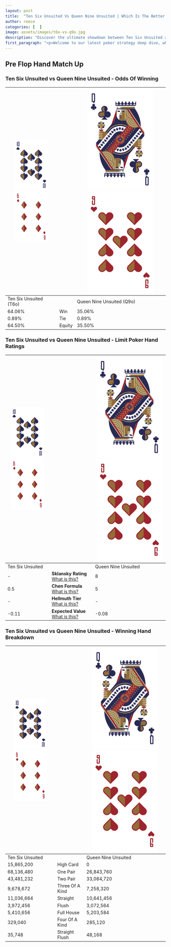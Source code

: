 ```yaml
---
layout: post
title:  "Ten Six Unsuited Vs Queen Nine Unsuited | Which Is The Better Hand In Poker? A Complete Guide"
author: reece
categories: [  ]
image: assets/images/t6o-vs-q9o.jpg
description: "Discover the ultimate showdown between Ten Six Unsuited and Queen Nine Unsuited in poker! Uncover the odds, strategies, and scenarios where one hand triumphs over the other. Get ready to up your poker game with this thrilling analysis."
first_paragraph: "<p>Welcome to our latest poker strategy deep dive, where we're pitting two distinct hands against each other in a high-stakes showdown: Ten Six Unsuited vs Queen Nine Unsuited.</p><p>In the dynamic world of poker, every decision counts, and knowing which hand holds the upper hand is key to your success at the table.</p><p>In this article, we'll dissect these two hands, explore the scenarios where one dominates the other, and equip you with the knowledge to make strategic choices that can tip the odds in your favor.</p><p>Get ready to unravel the intriguing dynamics of these poker hands and elevate your game to new heights.</p>"
---
```




[comment]: # (sp0)

## Pre Flop Hand Match Up

<div class="table hand-ratings" markdown="1"> 



### Ten Six Unsuited vs Queen Nine Unsuited - Odds Of Winning


    
| ![image info](assets/images/hand1/T.png) ![image info](assets/images/hand1/6o.png) |  | ![image info](assets/images/hand2/Q.png) ![image info](assets/images/hand2/9o.png) |
| -------- | -------- | -------- |
| Ten Six Unsuited (T6o) |  | Queen Nine Unsuited (Q9o) |
| 64.06% | Win | 35.06% |
| 0.89% | Tie | 0.89% |
| 64.50% | Equity | 35.50% |




[comment]: # (sp1)



### Ten Six Unsuited vs Queen Nine Unsuited - Limit Poker Hand Ratings


    
| ![image info](assets/images/hand1/T.png) ![image info](assets/images/hand1/6o.png) |  | ![image info](assets/images/hand2/Q.png) ![image info](assets/images/hand2/9o.png) |
| -------- | -------- | -------- |
| Ten Six Unsuited |  | Queen Nine Unsuited |
| - | **Sklansky Rating** [What is this?](/sklansky-rating-explained) | 8 |
| 0.5 | **Chen Formula** [What is this?](/chen-formula-explained) | 5 |
| - | **Hellmuth Tier** [What is this?](/Hellmuth-tier-explained) | - |
| -0.11 | **Expected Value** [What is this?](/expected-value-explained) | -0.08 |




[comment]: # (sp2)



### Ten Six Unsuited vs Queen Nine Unsuited - Winning Hand Breakdown


    
| ![image info](assets/images/hand1/T.png) ![image info](assets/images/hand1/6o.png) |  | ![image info](assets/images/hand2/Q.png) ![image info](assets/images/hand2/9o.png) |
| -------- | -------- | -------- |
| Ten Six Unsuited |  | Queen Nine Unsuited |
| 15,865,200 | High Card | 0 |
| 68,136,480 | One Pair | 26,843,760 |
| 43,481,232 | Two Pair | 33,084,720 |
| 9,678,672 | Three Of A Kind | 7,258,320 |
| 11,036,664 | Straight | 10,641,456 |
| 3,972,456 | Flush | 3,072,564 |
| 5,410,656 | Full House | 5,203,584 |
| 329,040 | Four Of A Kind | 285,120 |
| 35,748 | Straight Flush | 48,168 |




[comment]: # (sp3)



</div>

[comment]: # (sp4)



[comment]: # (sp5)


